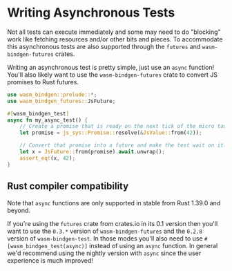 # Writing Asynchronous Tests

Not all tests can execute immediately and some may need to do "blocking" work
like fetching resources and/or other bits and pieces. To accommodate this
asynchronous tests are also supported through the `futures` and
`wasm-bindgen-futures` crates.

Writing an asynchronous test is pretty simple, just use an `async` function!
You'll also likely want to use the `wasm-bindgen-futures` crate to convert JS
promises to Rust futures.

```rust
use wasm_bindgen::prelude::*;
use wasm_bindgen_futures::JsFuture;

#[wasm_bindgen_test]
async fn my_async_test() {
    // Create a promise that is ready on the next tick of the micro task queue.
    let promise = js_sys::Promise::resolve(&JsValue::from(42));

    // Convert that promise into a future and make the test wait on it.
    let x = JsFuture::from(promise).await.unwrap();
    assert_eq!(x, 42);
}
```

## Rust compiler compatibility

Note that `async` functions are only supported in stable from Rust 1.39.0 and
beyond.

If you're using the `futures` crate from crates.io in its 0.1 version then
you'll want to use the `0.3.*` version of `wasm-bindgen-futures` and the `0.2.8`
version of `wasm-bindgen-test`. In those modes you'll also need to use
`#[wasm_bindgen_test(async)]` instead of using an `async` function. In general
we'd recommend using the nightly version with `async` since the user experience
is much improved!
